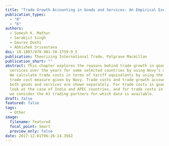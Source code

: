 ```yaml
---
title: "Trade Growth Accounting in Goods and Services: An Empirical Exercise"
publication_types:
  - "0"
  - "6"
authors:
  - Somesh K. Mathur
  - Sarabjit Singh
  - Gaurav Doshi
  - Abhishek Srivastava
doi: 10.1007/978-981-10-1759-9_5
publication: Theorizing International Trade, Palgrave Macmillan
publication_short: ""
abstract: This chapter explores the reasons behind trade growth in goods and
  services over the years for some selected countries by using Novy’s measure.
  We calculate trade costs in terms of tariff equivalents by using the indirect
  trade cost measure given by Novy. Trade costs and trade growth accounting in
  both goods and services are shown separately. For trade costs in goods, we
  look at the case of India and APEC countries, and for trade costs in services
  we consider the 61 trading partners for which data is available.
draft: false
featured: false
tags:
  - Other
image:
  filename: featured
  focal_point: Smart
  preview_only: false
date: 2017-12-01T06:26:24.356Z
---
```

